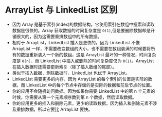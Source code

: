 # ArrayList 与 LinkedList 区别

- 因为 Array 是基于索引(index)的数据结构，它使用索引在数组中搜索和读取数据是很快的。Array 获取数据的时间复杂度是 `O(1)`,但是要删除数据却是开销很大的，因为这需要重排数组中的所有数据。
- 相对于 ArrayList，LinkedList 插入是更快的。因为 LinkedList 不像 ArrayList 一样，不需要改变数组的大小，也不需要在数组装满的时候要将所有的数据重新装入一个新的数组，这是 ArrayList 最坏的一种情况，时间复杂度是 `O(n)`，而 LinkedList 中插入或删除的时间复杂度仅为 `O(1)`。ArrayList 在插入数据时还需要更新索引（除了插入数组的尾部）。
- 类似于插入数据，删除数据时，LinkedList 也优于 ArrayList。
- LinkedList 需要更多的内存，因为 ArrayList 的每个索引的位置是实际的数据，而 LinkedList 中的每个节点中存储的是实际的数据和前后节点的位置。
- 你的应用不会随机访问数据。因为如果你需要 LinkedList 中的第 n 个元素的时候，你需要从第一个元素顺序数到第 n 个数据，然后读取数据。
- 你的应用更多的插入和删除元素，更少的读取数据。因为插入和删除元素不涉及重排数据，所以它要比 ArrayList 要快。

